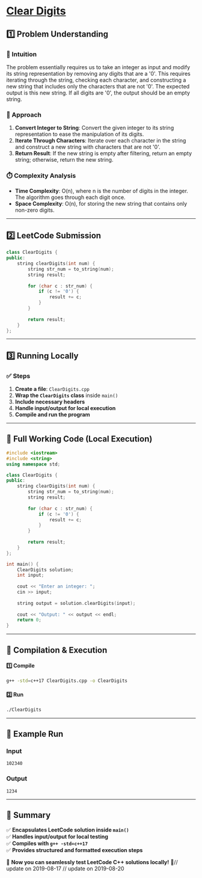 # **[Clear Digits](https://leetcode.com/problems/clear-digits/description/)**  

## **1️⃣ Problem Understanding**  
### **📌 Intuition**  
The problem essentially requires us to take an integer as input and modify its string representation by removing any digits that are a '0'. This requires iterating through the string, checking each character, and constructing a new string that includes only the characters that are not '0'. The expected output is this new string. If all digits are '0', the output should be an empty string.

### **🚀 Approach**  
1. **Convert Integer to String**: Convert the given integer to its string representation to ease the manipulation of its digits.
2. **Iterate Through Characters**: Iterate over each character in the string and construct a new string with characters that are not '0'.
3. **Return Result**: If the new string is empty after filtering, return an empty string; otherwise, return the new string.

### **⏱️ Complexity Analysis**  
- **Time Complexity**: O(n), where n is the number of digits in the integer. The algorithm goes through each digit once.
- **Space Complexity**: O(n), for storing the new string that contains only non-zero digits.

---  

## **2️⃣ LeetCode Submission**  
```cpp
class ClearDigits {
public:
    string clearDigits(int num) {
        string str_num = to_string(num);
        string result;
        
        for (char c : str_num) {
            if (c != '0') {
                result += c;
            }
        }
        
        return result;
    }
};
```  

---  

## **3️⃣ Running Locally**  
### **✅ Steps**  
1. **Create a file**: `ClearDigits.cpp`  
2. **Wrap the `ClearDigits` class** inside `main()`  
3. **Include necessary headers**  
4. **Handle input/output for local execution**  
5. **Compile and run the program**  

---  

## **📝 Full Working Code (Local Execution)**  
```cpp
#include <iostream>
#include <string>
using namespace std;

class ClearDigits {
public:
    string clearDigits(int num) {
        string str_num = to_string(num);
        string result;
        
        for (char c : str_num) {
            if (c != '0') {
                result += c;
            }
        }
        
        return result;
    }
};

int main() {
    ClearDigits solution;
    int input;
    
    cout << "Enter an integer: ";
    cin >> input;
    
    string output = solution.clearDigits(input);
    
    cout << "Output: " << output << endl;
    return 0;
}
```  

---  

## **🔧 Compilation & Execution**  
#### **1️⃣ Compile**  
```bash
g++ -std=c++17 ClearDigits.cpp -o ClearDigits
```  

#### **2️⃣ Run**  
```bash
./ClearDigits
```  

---  

## **🎯 Example Run**  
### **Input**  
```
102340
```  
### **Output**  
```
1234
```  

---  

## **📌 Summary**  
✅ **Encapsulates LeetCode solution inside `main()`**  
✅ **Handles input/output for local testing**  
✅ **Compiles with `g++ -std=c++17`**  
✅ **Provides structured and formatted execution steps**  

🚀 **Now you can seamlessly test LeetCode C++ solutions locally!** 🚀// update on 2019-08-17
// update on 2019-08-20
